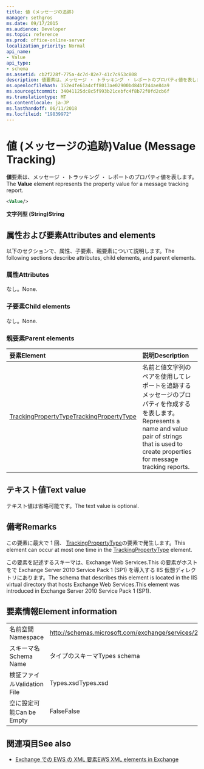 ```yaml
---
title: 値 (メッセージの追跡)
manager: sethgros
ms.date: 09/17/2015
ms.audience: Developer
ms.topic: reference
ms.prod: office-online-server
localization_priority: Normal
api_name:
- Value
api_type:
- schema
ms.assetid: cb2f228f-775a-4c7d-82e7-41c7c953c808
description: 値要素は、メッセージ ・ トラッキング ・ レポートのプロパティ値を表します。
ms.openlocfilehash: 152e4fe61a4cff8013ae02900bd84bf244ae84a9
ms.sourcegitcommit: 34041125dc8c5f993b21cebfc4f8b72f0fd2cb6f
ms.translationtype: MT
ms.contentlocale: ja-JP
ms.lasthandoff: 06/11/2018
ms.locfileid: "19839972"
---
```

# <a name="value-message-tracking"></a><span data-ttu-id="28d08-103">値 (メッセージの追跡)</span><span class="sxs-lookup"><span data-stu-id="28d08-103">Value (Message Tracking)</span></span>

<span data-ttu-id="28d08-104">**値**要素は、メッセージ ・ トラッキング ・ レポートのプロパティ値を表します。</span><span class="sxs-lookup"><span data-stu-id="28d08-104">The **Value** element represents the property value for a message tracking report.</span></span> 
  
```xml
<Value/>
```

<span data-ttu-id="28d08-105">**文字列型 (String)**</span><span class="sxs-lookup"><span data-stu-id="28d08-105">**String**</span></span>

## <a name="attributes-and-elements"></a><span data-ttu-id="28d08-106">属性および要素</span><span class="sxs-lookup"><span data-stu-id="28d08-106">Attributes and elements</span></span>

<span data-ttu-id="28d08-107">以下のセクションで、属性、子要素、親要素について説明します。</span><span class="sxs-lookup"><span data-stu-id="28d08-107">The following sections describe attributes, child elements, and parent elements.</span></span>
  
### <a name="attributes"></a><span data-ttu-id="28d08-108">属性</span><span class="sxs-lookup"><span data-stu-id="28d08-108">Attributes</span></span>

<span data-ttu-id="28d08-109">なし。</span><span class="sxs-lookup"><span data-stu-id="28d08-109">None.</span></span>
  
### <a name="child-elements"></a><span data-ttu-id="28d08-110">子要素</span><span class="sxs-lookup"><span data-stu-id="28d08-110">Child elements</span></span>

<span data-ttu-id="28d08-111">なし。</span><span class="sxs-lookup"><span data-stu-id="28d08-111">None.</span></span>
  
### <a name="parent-elements"></a><span data-ttu-id="28d08-112">親要素</span><span class="sxs-lookup"><span data-stu-id="28d08-112">Parent elements</span></span>

|<span data-ttu-id="28d08-113">**要素**</span><span class="sxs-lookup"><span data-stu-id="28d08-113">**Element**</span></span>|<span data-ttu-id="28d08-114">**説明**</span><span class="sxs-lookup"><span data-stu-id="28d08-114">**Description**</span></span>|
|:-----|:-----|
|[<span data-ttu-id="28d08-115">TrackingPropertyType</span><span class="sxs-lookup"><span data-stu-id="28d08-115">TrackingPropertyType</span></span>](trackingpropertytype.md) <br/> |<span data-ttu-id="28d08-116">名前と値文字列のペアを使用してレポートを追跡するメッセージのプロパティを作成するを表します。</span><span class="sxs-lookup"><span data-stu-id="28d08-116">Represents a name and value pair of strings that is used to create properties for message tracking reports.</span></span>  <br/> |
   
## <a name="text-value"></a><span data-ttu-id="28d08-117">テキスト値</span><span class="sxs-lookup"><span data-stu-id="28d08-117">Text value</span></span>

<span data-ttu-id="28d08-118">テキスト値は省略可能です。</span><span class="sxs-lookup"><span data-stu-id="28d08-118">The text value is optional.</span></span>
  
## <a name="remarks"></a><span data-ttu-id="28d08-119">備考</span><span class="sxs-lookup"><span data-stu-id="28d08-119">Remarks</span></span>

<span data-ttu-id="28d08-120">この要素に最大で 1 回、 [TrackingPropertyType](trackingpropertytype.md)の要素で発生します。</span><span class="sxs-lookup"><span data-stu-id="28d08-120">This element can occur at most one time in the [TrackingPropertyType](trackingpropertytype.md) element.</span></span> 
  
<span data-ttu-id="28d08-121">この要素を記述するスキーマは、Exchange Web Services.This の要素がホストをで Exchange Server 2010 Service Pack 1 (SP1) を導入する IIS 仮想ディレクトリにあります。</span><span class="sxs-lookup"><span data-stu-id="28d08-121">The schema that describes this element is located in the IIS virtual directory that hosts Exchange Web Services.This element was introduced in Exchange Server 2010 Service Pack 1 (SP1).</span></span>
  
## <a name="element-information"></a><span data-ttu-id="28d08-122">要素情報</span><span class="sxs-lookup"><span data-stu-id="28d08-122">Element information</span></span>

|||
|:-----|:-----|
|<span data-ttu-id="28d08-123">名前空間</span><span class="sxs-lookup"><span data-stu-id="28d08-123">Namespace</span></span>  <br/> |http://schemas.microsoft.com/exchange/services/2006/types  <br/> |
|<span data-ttu-id="28d08-124">スキーマ名</span><span class="sxs-lookup"><span data-stu-id="28d08-124">Schema Name</span></span>  <br/> |<span data-ttu-id="28d08-125">タイプのスキーマ</span><span class="sxs-lookup"><span data-stu-id="28d08-125">Types schema</span></span>  <br/> |
|<span data-ttu-id="28d08-126">検証ファイル</span><span class="sxs-lookup"><span data-stu-id="28d08-126">Validation File</span></span>  <br/> |<span data-ttu-id="28d08-127">Types.xsd</span><span class="sxs-lookup"><span data-stu-id="28d08-127">Types.xsd</span></span>  <br/> |
|<span data-ttu-id="28d08-128">空に設定可能</span><span class="sxs-lookup"><span data-stu-id="28d08-128">Can be Empty</span></span>  <br/> |<span data-ttu-id="28d08-129">False</span><span class="sxs-lookup"><span data-stu-id="28d08-129">False</span></span>  <br/> |
   
## <a name="see-also"></a><span data-ttu-id="28d08-130">関連項目</span><span class="sxs-lookup"><span data-stu-id="28d08-130">See also</span></span>

- [<span data-ttu-id="28d08-131">Exchange での EWS の XML 要素</span><span class="sxs-lookup"><span data-stu-id="28d08-131">EWS XML elements in Exchange</span></span>](ews-xml-elements-in-exchange.md)

